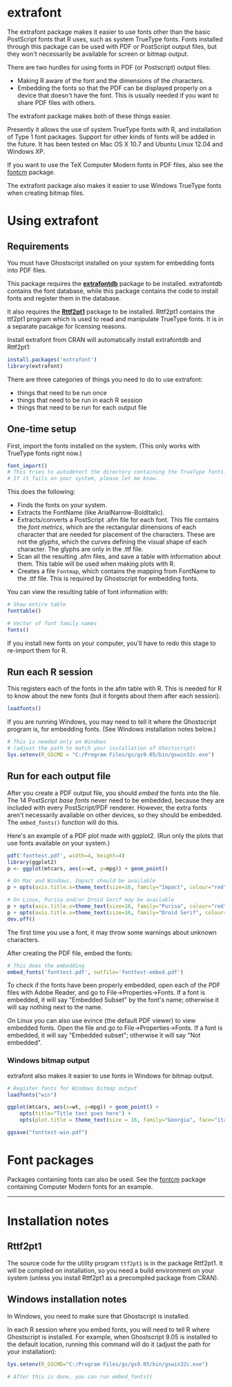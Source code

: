 # extrafont

The extrafont package makes it easier to use fonts other than the basic PostScript fonts that R uses, such as system TrueType fonts.
Fonts installed through this package can be used with PDF or PostScript output files, but they won't necessarily be available for screen or bitmap output.

There are two hurdles for using fonts in PDF (or Postscript) output files:

* Making R aware of the font and the dimensions of the characters.
* Embedding the fonts so that the PDF can be displayed properly on a device that doesn't have the font. This is usually needed if you want to share PDF files with others.

The extrafont package makes both of these things easier.

Presently it allows the use of system TrueType fonts with R, and installation of Type 1 font packages.
Support for other kinds of fonts will be added in the future.
It has been tested on Mac OS X 10.7 and Ubuntu Linux 12.04 and Windows XP.


If you want to use the TeX Computer Modern fonts in PDF files, also see the [fontcm](https://github.com/wch/fontcm) package.

The extrafont package also makes it easier to use Windows TrueType fonts when creating bitmap files.

# Using extrafont

## Requirements

You must have Ghostscript installed on your system for embedding fonts into PDF files.

This package requires the **[extrafontdb](https://github.com/wch/extrafontdb)** package to be installed.
extrafontdb contains the font database, while this package contains the code to install fonts and register them in the database.

It also requires the **[Rttf2pt1](https://github.com/wch/Rttf2pt1)** package to be installed.
Rttf2pt1 contains the ttf2pt1 program which is used to read and manipulate TrueType fonts.
It is in a separate pacakge for licensing reasons.

Install extrafont from CRAN will automatically install extrafontdb and Rttf2pt1:

```R
install.packages('extrafont')
library(extrafont)
```


There are three categories of things you need to do to use extrafont:

* things that need to be run once
* things that need to be run in each R session
* things that need to be run for each output file

## One-time setup

First, import the fonts installed on the system.
(This only works with TrueType fonts right now.)

```R
font_import()
# This tries to autodetect the directory containing the TrueType fonts.
# If it fails on your system, please let me know.
```

This does the following:

* Finds the fonts on your system.
* Extracts the FontName (like ArialNarrow-BoldItalic).
* Extracts/converts a PostScript .afm file for each font. This file contains the *font metrics*, which are the rectangular dimensions of each character that are needed for placement of the characters. These are not the *glyphs*, which the curves defining the visual shape of each character. The glyphs are only in the .ttf file.
* Scan all the resulting .afm files, and save a table with information about them.
This table will be used when making plots with R.
* Creates a file `Fontmap`, which contains the mapping from FontName to the .ttf file. This is required by Ghostscript for embedding fonts.


You can view the resulting table of font information with:

```R
# Show entire table
fonttable()

# Vector of font family names
fonts()
```

If you install new fonts on your computer, you'll have to redo this stage to re-import them for R.

## Run each R session

This registers each of the fonts in the afm table with R. This is needed for R to know about the new fonts (but it forgets about them after each session).

```R
loadfonts()
```

If you are running Windows, you may need to tell it where the Ghostscript program is, for embedding fonts. (See Windows installation notes below.)

```R
# This is needed only on Windows
# (adjust the path to match your installation of Ghostscript)
Sys.setenv(R_GSCMD = "C:/Program Files/gs/gs9.05/bin/gswin32c.exe")
```


## Run for each output file

After you create a PDF output file, you should *embed* the fonts into the file.
The 14 PostScript *base fonts* never need to be embedded, because they are included with every PostScript/PDF renderer.
However, the extra fonts aren't necessarily available on other devices, so they should be embedded.
The `embed_fonts()` function will do this.

Here's an example of a PDF plot made with ggplot2. (Run only the plots that use fonts available on your system.)

```R
pdf('fonttest.pdf', width=4, height=4)
library(ggplot2)
p <- ggplot(mtcars, aes(x=wt, y=mpg)) + geom_point()

# On Mac and Windows, Impact should be available
p + opts(axis.title.x=theme_text(size=16, family="Impact", colour="red"))

# On Linux, Purisa and/or Droid Serif may be available
p + opts(axis.title.x=theme_text(size=16, family="Purisa", colour="red"))
p + opts(axis.title.x=theme_text(size=16, family="Droid Serif", colour="red"))
dev.off()
```

The first time you use a font, it may throw some warnings about unknown characters.


After creating the PDF file, embed the fonts:

```R
# This does the embedding
embed_fonts('fonttest.pdf', outfile='fonttest-embed.pdf')
```

To check if the fonts have been properly embedded, open each of the PDF files with Adobe Reader, and go to File->Properties->Fonts.
If a font is embedded, it will say "Embedded Subset" by the font's name; otherwise it will say nothing next to the name.

On Linux you can also use evince (the default PDF viewer) to view embedded fonts.
Open the file and go to File->Properties->Fonts.
If a font is embedded, it will say "Embedded subset"; otherwise it will say "Not embedded".

### Windows bitmap output

extrafont also makes it easier to use fonts in Windows for bitmap output.

```R
# Register fonts for Windows bitmap output
loadfonts("win")

ggplot(mtcars, aes(x=wt, y=mpg)) + geom_point() +
    opts(title="Title text goes here") +
    opts(plot.title = theme_text(size = 16, family="Georgia", face="italic"))

ggsave("fonttest-win.pdf")
```


# Font packages

Packages containing fonts can also be used.
See the [fontcm](https://github.com/wch/fontcm) package containing Computer Modern fonts for an example.

*****

# Installation notes

## Rttf2pt1

The source code for the utility program `ttf2pt1` is in the package Rttf2pt1.
It will be compiled on installation, so you need a build environment on your system (unless you install Rttf2pt1 as a precompiled package from CRAN).


## Windows installation notes

In Windows, you need to make sure that Ghostscript is installed.

In each R session where you embed fonts, you will need to tell R where Ghostscript is installed.
For example, when Ghostscript 9.05 is installed to the default location, running this command will do it (adjust the path for your installation):

```R
Sys.setenv(R_GSCMD="C:/Program Files/gs/gs9.05/bin/gswin32c.exe")

# After this is done, you can run embed_fonts()
```
